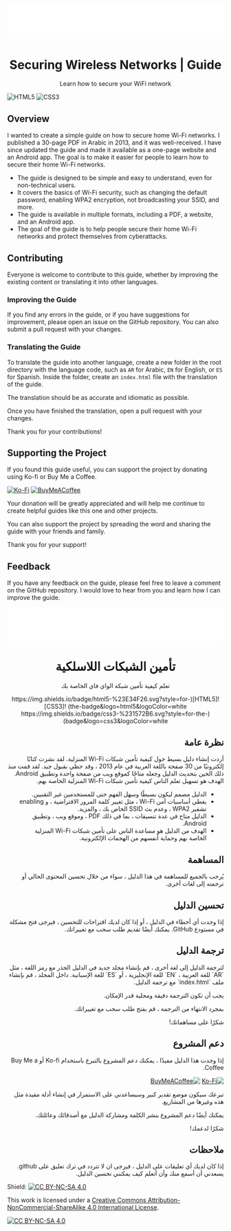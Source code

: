 <p align="center"><a href="https://mohamedation.com/securing-wifi/en/" target="_blank" rel="noopener noreferrer"><img src="images/logo/SecuringWiFi.svg?raw=true" alt="Secure WiFi logo"></a></p>
<h1 align="center">Securing Wireless Networks | Guide</h1>
<p  align="center">Learn how to secure your WiFi network</p>
<p align="center">

![HTML5](https://img.shields.io/badge/html5-%23E34F26.svg?style=for-the-badge&logo=html5&logoColor=white) ![CSS3](https://img.shields.io/badge/css3-%231572B6.svg?style=for-the-badge&logo=css3&logoColor=white)

</p>

## Overview

I wanted to create a simple guide on how to secure home Wi-Fi networks. I published a 30-page PDF in Arabic in 2013, and it was well-received. I have since updated the guide and made it available as a one-page website and an Android app. The goal is to make it easier for people to learn how to secure their home Wi-Fi networks.

- The guide is designed to be simple and easy to understand, even for non-technical users.
- It covers the basics of Wi-Fi security, such as changing the default password, enabling WPA2 encryption, not broadcasting your SSID, and more.
- The guide is available in multiple formats, including a PDF, a website, and an Android app.
- The goal of the guide is to help people secure their home Wi-Fi networks and protect themselves from cyberattacks.

## Contributing

Everyone is welcome to contribute to this guide, whether by improving the existing content or translating it into other languages.

### Improving the Guide

If you find any errors in the guide, or if you have suggestions for improvement, please open an issue on the GitHub repository. You can also submit a pull request with your changes.

### Translating the Guide

To translate the guide into another language, create a new folder in the root directory with the language code, such as `AR` for Arabic, `EN` for English, or `ES` for Spanish. Inside the folder, create an `index.html` file with the translation of the guide.

The translation should be as accurate and idiomatic as possible.

Once you have finished the translation, open a pull request with your changes.

Thank you for your contributions!

## Supporting the Project

If you found this guide useful, you can support the project by donating using Ko-fi or Buy Me a Coffee.

<p align="center">

[![Ko-Fi](https://img.shields.io/badge/Ko--fi-F16061?style=for-the-badge&logo=ko-fi&logoColor=white)](https://ko-fi.com/mohamedation) [![BuyMeACoffee](https://img.shields.io/badge/Buy%20Me%20a%20Coffee-ffdd00?style=for-the-badge&logo=buy-me-a-coffee&logoColor=black)](https://www.buymeacoffee.com/mohamedation)

</p>

Your donation will be greatly appreciated and will help me continue to create helpful guides like this one and other projects.

You can also support the project by spreading the word and sharing the guide with your friends and family.

Thank you for your support!

## Feedback

If you have any feedback on the guide, please feel free to leave a comment on the GitHub repository. I would love to hear from you and learn how I can improve the guide.

<div dir="rtl">

<p align="center"><a href="https://mohamedation.com/securing-wifi/ar/" target="_blank" rel="noopener noreferrer"><img src="images/logo/SecuringWiFi-ar.svg?raw=true" alt="شعار تأمين الواي فاي"></a></p>
<h1 align="center">تأمين الشبكات اللاسلكية</h1>
<p  align="center">تعلم كيفية تأمين شبكة الواي فاي الخاصة بك</p>
<p align="center" text-align="center">
![HTML5](https://img.shields.io/badge/html5-%23E34F26.svg?style=for-the-badge&logo=html5&logoColor=white) ![CSS3](https://img.shields.io/badge/css3-%231572B6.svg?style=for-the-badge&logo=css3&logoColor=white)
</p>

<h2 align="right">
نظرة عامة
</h2>
<p align="right">
أردت إنشاء دليل بسيط حول كيفية تأمين شبكات Wi-Fi المنزلية. لقد نشرت كتابًا إلكترونيًا من 30 صفحة باللغة العربية في عام 2013 ، وقد حظي بقبول جيد. لقد قمت منذ ذلك الحين بتحديث الدليل وجعله متاحًا كموقع ويب من صفحة واحدة وتطبيق Android. الهدف هو تسهيل تعلم الناس كيفية تأمين شبكات Wi-Fi المنزلية الخاصة بهم.

- الدليل مصمم ليكون بسيطًا وسهل الفهم حتى للمستخدمين غير التقنيين.
- يغطي أساسيات أمن Wi-Fi ، مثل تغيير كلمة المرور الافتراضية ، و enabling تشفير WPA2 ، وعدم بث SSID الخاص بك ، والمزيد.
- الدليل متاح في عدة تنسيقات ، بما في ذلك PDF ، وموقع ويب ، وتطبيق Android.
- الهدف من الدليل هو مساعدة الناس على تأمين شبكات Wi-Fi المنزلية الخاصة بهم وحماية أنفسهم من الهجمات الإلكترونية.
</p>

<h2 align="right">
المساهمة</h2>
<p align="right">
يُرحب بالجميع للمساهمة في هذا الدليل ، سواء من خلال تحسين المحتوى الحالي أو ترجمته إلى لغات أخرى.
</p>
<h2 align="right">
تحسين الدليل</h2>
<p align="right">
إذا وجدت أي أخطاء في الدليل ، أو إذا كان لديك اقتراحات للتحسين ، فيرجى فتح مشكلة في مستودع GitHub. يمكنك أيضًا تقديم طلب سحب مع تغييراتك.
</p>
<h2 align="right">
ترجمة الدليل</h2>
<p align="right">
لترجمة الدليل إلى لغة أخرى ، قم بإنشاء مجلد جديد في الدليل الجذر مع رمز اللغة ، مثل `AR` للغة العربية ، `EN` للغة الإنجليزية ، أو `ES` للغة الإسبانية. داخل المجلد ، قم بإنشاء ملف `index.html` مع ترجمة الدليل.

يجب أن تكون الترجمة دقيقة ومحلية قدر الإمكان.

بمجرد الانتهاء من الترجمة ، قم بفتح طلب سحب مع تغييراتك.

شكرًا على مساهماتك!

</p>
<h2 align="right">
دعم المشروع</h2>
<p align="right">
إذا وجدت هذا الدليل مفيدًا ، يمكنك دعم المشروع بالتبرع باستخدام Ko-fi أو Buy Me a Coffee.
</p>
<p align="center">

[![Ko-Fi](https://img.shields.io/badge/Ko--fi-F16061?style=for-the-badge&logo=ko-fi&logoColor=white)](https://ko-fi.com/mohamedation) [![BuyMeACoffee](https://img.shields.io/badge/Buy%20Me%20a%20Coffee-ffdd00?style=for-the-badge&logo=buy-me-a-coffee&logoColor=black)](https://www.buymeacoffee.com/mohamedation)

</p>
<p align="right">
تبرعك سيكون موضع تقدير كبير وسيساعدني على الاستمرار في إنشاء أدلة مفيدة مثل هذه وغيرها من المشاريع.

يمكنك أيضًا دعم المشروع بنشر الكلمة ومشاركة الدليل مع أصدقائك وعائلتك.

شكرًا لدعمك!

</p>
<h2 align="right">
ملاحظات</h2>
<p align="right">
إذا كان لديك أي تعليقات على الدليل ، فيرجى ان لا تتردد في ترك تعليق على github. يسعدني أن أسمع منك وأن أتعلم كيف يمكنني تحسين الدليل.</p>
</div>

Shield: [![CC BY-NC-SA 4.0][cc-by-nc-sa-shield]][cc-by-nc-sa]

This work is licensed under a
[Creative Commons Attribution-NonCommercial-ShareAlike 4.0 International License][cc-by-nc-sa].

[![CC BY-NC-SA 4.0][cc-by-nc-sa-image]][cc-by-nc-sa]

[cc-by-nc-sa]: http://creativecommons.org/licenses/by-nc-sa/4.0/
[cc-by-nc-sa-image]: https://licensebuttons.net/l/by-nc-sa/4.0/88x31.png
[cc-by-nc-sa-shield]: https://img.shields.io/badge/License-CC%20BY--NC--SA%204.0-lightgrey.svg

